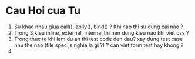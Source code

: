 # Cau Hoi cua Tu

1. Su khac nhau giua call(), aplly(), bind() ? Khi nao thi su dung cai nao ?
2. Trong 3 kieu inline, external, internal thi nen dung kieu nao khi viet css ?
3. Trong thuc te khi lam du an thi test code den dau? xay dung test case nhu the nao (file spec.js nghia la gi ?) ? can viet form test hay khong ?
4. 
